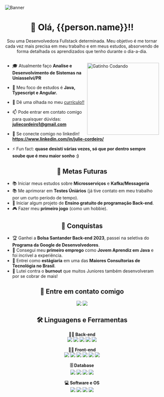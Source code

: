 ![Banner](https://i.ibb.co/vQsYCzz/Banner.png)
<h1 align="center"> 👋 Olá, {{person.name}}!!</h1>
<p align="center">Sou uma Desenvolvedora Fullstack determinada.
Meu objetivo é me tornar cada vez mais precisa em meu trabalho e em meus estudos, absorvendo de forma detalhada os aprendizados que tenho durante o dia-a-dia.</p>

##

<div> 
<p padding-left="15px"><img align="right" alt="Gatinho Codando" width="235" src="https://media1.tenor.com/m/XPRG-4ujVMIAAAAd/cat-work-in-progress.gif"></p>

- 🎓 Atualmente faço **Analise e Desenvolvimento de Sistemas na Uniasselvi/PR**

- 🌱 Meu foco de estudos é **Java, Typescript e Angular.**

- 📄 Dê uma olhada no meu [currículo!!](https://docs.google.com/document/d/1tB-TN5v6APGdjDqBkPrd55C16xHTQkkYnu9dJgS_648/edit?usp=sharing)

- 📫 Pode entrar em contato comigo para quaisquer dúvidas: **juliecordeiro1@gmail.com**

- 📌 Se conecte comigo no linkedin! **https://www.linkedin.com/in/julie-cordeiro/**

- ⚡ Fun fact: **quase desisti várias vezes, só que por dentro sempre soube que é meu maior sonho :)**

</div>

<h2 align="center">🎯 Metas Futuras </h2>

- 📚 Iniciar meus estudos sobre **Microsserviços** e **Kafka/Messageria**
- 📚 Me aprimorar em **Testes Úniários** (já tive contato em meu trabalho por um curto período de tempo).
- 🙋 Iniciar algum projeto de **Ensino gratuito de programação Back-end**.
- 🎮 Fazer meu **primeiro jogo** (como um hobbie).

<h2 align="center">🚀 Conquistas </h2> 

- 🏆 Ganhei a **Bolsa Santander Back-end 2023**, passei na seletiva do **Programa da Google de Desenvolvedores**.
- 🎉 Consegui meu **primeiro emprego** como **Jovem Aprendiz em Java** e foi íncrivel a experiência.
- 🎊 Entrei como **estágiaria** em uma das **Maiores Consultorias de Tecnológia no Brasil**.
- 🍃 Lutei contra o **burnout** que muitos Juniores também desenvolveram por se cobrar de mais!

<h2 align="center">📧 Entre em contato comigo </h2> 

<div align="center">
<a href="juliecordeiro@gmail.com" target="_blank"><img src="https://img.shields.io/badge/Gmail-D14836?style=for-the-badge&logo=gmail&logoColor=white"></a>
<a href="https://www.linkedin.com/in/julie-cordeiro/" target="_blank"><img src="https://img.shields.io/badge/LinkedIn-0077B5?style=for-the-badge&logo=linkedin&logoColor=white"></a>
</div>

<div align = "center">
  
<h2>🛠️ Linguagens e Ferramentas</h2>

<b>👨‍💻 Back-end</b>
<br>
  <a target="_blank"><img src="https://img.shields.io/badge/java-%23ED8B00.svg?style=for-the-badge&logo=openjdk&logoColor=white"></a>
  <a target="_blank"><img src="https://img.shields.io/badge/spring-%236DB33F.svg?style=for-the-badge&logo=spring&logoColor=white"></a>
  <a target="_blank"><img src="https://img.shields.io/badge/node.js-6DA55F?style=for-the-badge&logo=node.js&logoColor=white"></a>
  <a target="_blank"><img src="https://img.shields.io/badge/JWT-black?style=for-the-badge&logo=JSON%20web%20tokens"></a>
  <a target="_blank"><img src="https://img.shields.io/badge/Swagger-85EA2D?style=for-the-badge&logo=Swagger&logoColor=white"></a>
  
<b>👨‍💻 Front-end</b>
<br>
  <a target="_blank"><img src="https://img.shields.io/badge/angular-%23DD0031.svg?style=for-the-badge&logo=angular&logoColor=white"></a>
  <a target="_blank"><img src="https://img.shields.io/badge/Javascript-F7DF1E.svg?style=for-the-badge&logo=javascript&logoColor=black"></a>
  <a target="_blank"><img src="https://img.shields.io/badge/TypeScript-007ACC?style=for-the-badge&logo=typescript&logoColor=white"></a>
  <a target="_blank"><img src="https://img.shields.io/badge/HTML5-E34F26?style=for-the-badge&logo=html5&logoColor=white"></a>
  <a target="_blank"><img src="https://img.shields.io/badge/typescript-%23007ACC.svg?style=for-the-badge&logo=typescript&logoColor=white"></a>
  <a target="_blank"><img src="https://img.shields.io/badge/CSS3-1572B6?style=for-the-badge&logo=css3&logoColor=white"></a>

<b>🗄️ Database</b>
<br>
  <a target="_blank"><img src="https://img.shields.io/badge/Microsoft%20SQL%20Server-CC2927?style=for-the-badge&logo=microsoft%20sql%20server&logoColor=white"></a>
  <a target="_blank"><img src="https://img.shields.io/badge/mysql-4479A1.svg?style=for-the-badge&logo=mysql&logoColor=white"></a>
  <a target="_blank"><img src="https://img.shields.io/badge/Neo4j-008CC1?style=for-the-badge&logo=neo4j&logoColor=white"></a>
  <a target="_blank"><img src="https://img.shields.io/badge/postgres-%23316192.svg?style=for-the-badge&logo=postgresql&logoColor=white"></a>

<b>💻 Software e OS</b>
<br>
  <a target="_blank"><img src="https://img.shields.io/badge/Windows-0078D6?style=for-the-badge&logo=windows&logoColor=white"></a>
  <a target="_blank"><img src="https://img.shields.io/badge/Ubuntu-E95420?style=for-the-badge&logo=ubuntu&logoColor=white"></a>
  <a target="_blank"><img src="https://img.shields.io/badge/Microsoft_Office-D83B01?style=for-the-badge&logo=microsoft-office&logoColor=white"></a>
  <a target="_blank"><img src="https://img.shields.io/badge/-git-red?style=for-the-badge&logo=Git&logoColor=white"></a>
</div>
